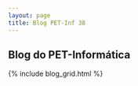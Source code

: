 ```yaml
---
layout: page
title: Blog PET-Inf 38
---
```

<div class="col-lg-12 text-center">
	<h2 class="section-heading text-uppercase">Blog do PET-Informática</h2>
</div>

{% include blog_grid.html %}
